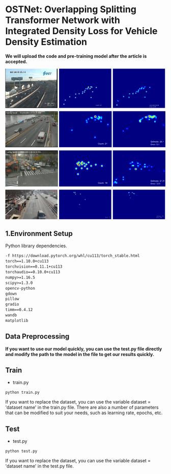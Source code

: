 # OSTNet: Overlapping Splitting Transformer Network with Integrated Density Loss for Vehicle Density Estimation

**We will upload the code and pre-training model after the article is accepted.**

![visualization](./assets/visualization.png)

## 1.Environment Setup

Python library dependencies.

```xml
-f https://download.pytorch.org/whl/cu113/torch_stable.html
torch==1.10.0+cu113
torchvision==0.11.1+cu113
torchaudio==0.10.0+cu113 
numpy>=1.16.5
scipy>=1.3.0
opencv-python
gdown
pillow
gradio
timm==0.4.12
wandb
matplotlib
```

## Data Preprocessing





**If you want to use our model quickly, you can use the test.py file directly and modify the path to the model in the file to get our results quickly.**

## Train

- train.py

```shell
python train.py
```

If you want to replace the dataset, you can use the variable dataset = 'dataset name' in the train.py file. There are also a number of parameters that can be modified to suit your needs, such as learning rate, epochs, etc.

## Test

- test.py

```shell
python test.py
```

If you want to replace the dataset, you can use the variable dataset = 'dataset name' in the test.py file.